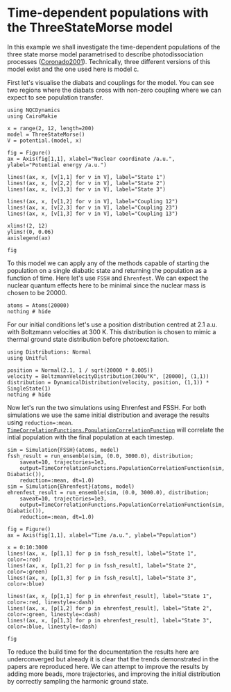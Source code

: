 # Time-dependent populations with the ThreeStateMorse model

In this example we shall investigate the time-dependent populations of the three state
morse model parametrised to describe photodissociation processes ([Coronado2001](@cite)).
Technically, three different versions of this model exist and the one used
here is model c.

First let's visualise the diabats and couplings for the model.
You can see two regions where the diabats cross with non-zero coupling where we can expect
to see population transfer.
```@example threestatemorse
using NQCDynamics
using CairoMakie

x = range(2, 12, length=200)
model = ThreeStateMorse()
V = potential.(model, x)

fig = Figure()
ax = Axis(fig[1,1], xlabel="Nuclear coordinate /a.u.", ylabel="Potential energy /a.u.")

lines!(ax, x, [v[1,1] for v in V], label="State 1")
lines!(ax, x, [v[2,2] for v in V], label="State 2")
lines!(ax, x, [v[3,3] for v in V], label="State 3")

lines!(ax, x, [v[1,2] for v in V], label="Coupling 12")
lines!(ax, x, [v[2,3] for v in V], label="Coupling 23")
lines!(ax, x, [v[1,3] for v in V], label="Coupling 13")

xlims!(2, 12)
ylims!(0, 0.06)
axislegend(ax)

fig 
```

To this model we can apply any of the methods capable of starting the population on a single
diabatic state and returning the population as a function of time.
Here let's use `FSSH` and `Ehrenfest`.
We can expect the nuclear quantum effects here to be minimal since the nuclear mass is
chosen to be 20000. 
```@example threestatemorse
atoms = Atoms(20000)
nothing # hide
```

For our initial conditions let's use a position distribution centred at 2.1 a.u.
with Boltzmann velocities at 300 K.
This distribution is chosen to mimic a thermal ground state distribution before
photoexcitation.
```@example threestatemorse
using Distributions: Normal
using Unitful

position = Normal(2.1, 1 / sqrt(20000 * 0.005))
velocity = BoltzmannVelocityDistribution(300u"K", [20000], (1,1))
distribution = DynamicalDistribution(velocity, position, (1,1)) * SingleState(1)
nothing # hide
```

Now let's run the two simulations using Ehrenfest and FSSH.
For both simulations we use the same initial distribution and average the results
using `reduction=:mean`.
[`TimeCorrelationFunctions.PopulationCorrelationFunction`](@ref) will correlate
the intial population with the final population at each timestep.

```@example threestatemorse
sim = Simulation{FSSH}(atoms, model)
fssh_result = run_ensemble(sim, (0.0, 3000.0), distribution;
    saveat=10, trajectories=1e3,
    output=TimeCorrelationFunctions.PopulationCorrelationFunction(sim, Diabatic()),
    reduction=:mean, dt=1.0)
sim = Simulation{Ehrenfest}(atoms, model)
ehrenfest_result = run_ensemble(sim, (0.0, 3000.0), distribution;
    saveat=10, trajectories=1e3,
    output=TimeCorrelationFunctions.PopulationCorrelationFunction(sim, Diabatic()),
    reduction=:mean, dt=1.0)

fig = Figure()
ax = Axis(fig[1,1], xlabel="Time /a.u.", ylabel="Population")

x = 0:10:3000
lines!(ax, x, [p[1,1] for p in fssh_result], label="State 1", color=:red)
lines!(ax, x, [p[1,2] for p in fssh_result], label="State 2", color=:green)
lines!(ax, x, [p[1,3] for p in fssh_result], label="State 3", color=:blue)

lines!(ax, x, [p[1,1] for p in ehrenfest_result], label="State 1", color=:red, linestyle=:dash)
lines!(ax, x, [p[1,2] for p in ehrenfest_result], label="State 2", color=:green, linestyle=:dash)
lines!(ax, x, [p[1,3] for p in ehrenfest_result], label="State 3", color=:blue, linestyle=:dash)

fig
```

To reduce the build time for the documentation the results here are underconverged but
already it is clear that the trends demonstrated in the papers are reproduced here.
We can attempt to improve the results by adding more beads, more trajectories, and improving
the initial distribution by correctly sampling the harmonic ground state.
